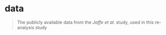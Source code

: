 # data

> The publicly available data from the _Jaffe et al._ study, used in this
> re-analysis study
